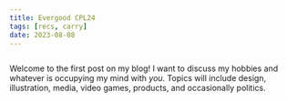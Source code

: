 ```yaml
---
title: Evergood CPL24
tags: [recs, carry]
date: 2023-08-08
---
```


<img src='https://evergoods.us/cdn/shop/files/CIVIC-PANEL-LOADER-CPL24-24L-FRONT-IN-SNOW-min_1200x.jpg?v=1680236111' alt='' class='img-fluid my-4'>

Welcome to the first post on my blog! I want to discuss my hobbies and whatever is occupying my mind with *you*. Topics will include design, illustration, media, video games, products, and occasionally politics.

